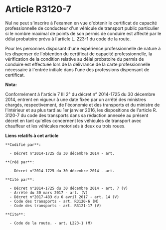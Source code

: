 # Article R3120-7

Nul ne peut s'inscrire à l'examen en vue d'obtenir le certificat de capacité professionnelle de conducteur d'un véhicule de
transport public particulier si le nombre maximal de points de son permis de conduire est affecté par le délai probatoire
prévu à l'article L. 223-1 du code de la route.

Pour les personnes disposant d'une expérience professionnelle de nature à les dispenser de l'obtention du certificat de
capacité professionnelle, la vérification de la condition relative au délai probatoire du permis de conduire est effectuée
lors de la délivrance de la carte professionnelle nécessaire à l'entrée initiale dans l'une des professions dispensant de
certificat.

**Nota:**

Conformément à l'article 7 III 2° du décret n° 2014-1725 du 30 décembre  2014, entrent en vigueur à une date fixée par un
arrêté des ministres  chargés, respectivement, de l'économie et des transports et du ministre  de l'intérieur et au plus tard
au 1er janvier 2016, les dispositions de l'article R. 3120-7 du code des transports dans sa rédaction annexée au présent
décret en tant qu'elles concernent les véhicules de transport avec chauffeur et les véhicules motorisés à deux ou trois
roues.

**Liens relatifs à cet article**

	**Codifié par**:

	  - Décret n°2014-1725 du 30 décembre 2014 - art.

	**Créé par**:

	  - Décret n°2014-1725 du 30 décembre 2014 - art.

	**Cité par**:

	  - Décret n°2014-1725 du 30 décembre 2014 - art. 7 (V)
	  - Arrêté du 30 mars 2017 - art. (V)
	  - Décret n°2017-483 du 6 avril 2017 - art. 14 (V)
	  - Code des transports - art. R3120-6 (M)
	  - Code des transports - art. R3121-17 (V)

	**Cite**:

	  - Code de la route. - art. L223-1 (M)
